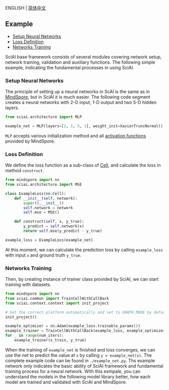 ENGLISH | [简体中文](README_CN.md)

## Example

- [Setup Neural Networks](#setup-neural-networks)
- [Loss Definition](#loss-definition)
- [Networks Training](#networks-training)

SciAI base framework consists of several modules covering network setup, network training, validation and auxiliary functions.
The following simple example, indicating the fundamental processes in using SciAI.

### Setup Neural Networks

The principle of setting up a neural networks in ScAI is the same as in [MindSpore](https://www.mindspore.cn/tutorials/en/r2.0/beginner/model.html),
but in SciAI it is much easier. The following code segment creates a neural networks with 2-D input, 1-D output and two 5-D hidden layers.

```python
from sciai.architecture import MLP

example_net = MLP(layers=[2, 5, 5, 1], weight_init=XavierTruncNormal(), bias_init='zeros', activation="tanh")
```

`MLP` accepts various initialization method and all [activation functions](https://www.mindspore.cn/docs/en/r2.0/api_python/mindspore.nn.html) provided by MindSpore.

### Loss Definition

We define the loss function as a sub-class of [Cell](https://www.mindspore.cn/tutorials/en/r2.0/advanced/modules/layer.html), and calculate the loss in method `construct`.

```python
from mindspore import nn
from sciai.architecture import MSE

class ExampleLoss(nn.Cell):
    def __init__(self, network):
        super().__init__()
        self.network = network
        self.mse = MSE()

    def construct(self, x, y_true):
        y_predict = self.network(x)
        return self.mse(y_predict - y_true)

example_loss = ExampleLoss(example_net)
```

At this moment, we can calculate the prediction loss by calling `example_loss` with input `x` and ground truth `y_true`.

### Networks Training

Then, by creating instance of trainer class provided by SciAI, we can start training with datasets.

```python
from mindspore import nn
from sciai.common import TrainCellWithCallBack
from sciai.context.context import init_project

# Get the correct platform automatically and set to GRAPH_MODE by default.
init_project()

example_optimizer = nn.Adam(example_loss.trainable_params())
example_trainer = TrainCellWithCallBack(example_loss, example_optimizer, loss_interval=100, time_interval=100)
for _ in range(num_iters):
    example_trainer(x_train, y_true)
```

When the training of `example_net` is finished and loss converges, we can use the net to predict the value at `x` by calling `y = example_net(x)`.
The complete example code can be found in `./example_net.py`.
Ths example network only indicates the basic ability of SciAI framework and fundamental training process for a neural network.
With this exmpale, you can understand the models in the following model library better, how each model are trained and validated with SciAI and MindSpore.